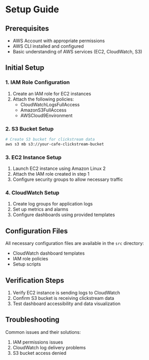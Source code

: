# Setup Guide

## Prerequisites
- AWS Account with appropriate permissions
- AWS CLI installed and configured
- Basic understanding of AWS services (EC2, CloudWatch, S3)

## Initial Setup

### 1. IAM Role Configuration
1. Create an IAM role for EC2 instances
2. Attach the following policies:
   - CloudWatchLogsFullAccess
   - AmazonS3FullAccess
   - AWSCloud9Environment

### 2. S3 Bucket Setup
```bash
# Create S3 bucket for clickstream data
aws s3 mb s3://your-cafe-clickstream-bucket
```

### 3. EC2 Instance Setup
1. Launch EC2 instance using Amazon Linux 2
2. Attach the IAM role created in step 1
3. Configure security groups to allow necessary traffic

### 4. CloudWatch Setup
1. Create log groups for application logs
2. Set up metrics and alarms
3. Configure dashboards using provided templates

## Configuration Files
All necessary configuration files are available in the `src` directory:
- CloudWatch dashboard templates
- IAM role policies
- Setup scripts

## Verification Steps
1. Verify EC2 instance is sending logs to CloudWatch
2. Confirm S3 bucket is receiving clickstream data
3. Test dashboard accessibility and data visualization

## Troubleshooting
Common issues and their solutions:
1. IAM permissions issues
2. CloudWatch log delivery problems
3. S3 bucket access denied
